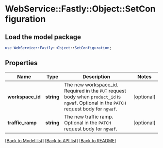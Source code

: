 # WebService::Fastly::Object::SetConfiguration

## Load the model package
```perl
use WebService::Fastly::Object::SetConfiguration;
```

## Properties
Name | Type | Description | Notes
------------ | ------------- | ------------- | -------------
**workspace_id** | **string** | The new workspace_id. Required in the `PUT` request body when `product_id` is `ngwaf`. Optional in the `PATCH` request body for `ngwaf`. | [optional] 
**traffic_ramp** | **string** | The new traffic ramp. Optional in the `PATCH` request body for `ngwaf`. | [optional] 

[[Back to Model list]](../README.md#documentation-for-models) [[Back to API list]](../README.md#documentation-for-api-endpoints) [[Back to README]](../README.md)


